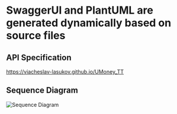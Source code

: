 # SwaggerUI and PlantUML are generated dynamically based on source files

## API Specification
https://viacheslav-lasukov.github.io/UMoney_TT

## Sequence Diagram
![Sequence Diagram](http://www.plantuml.com/plantuml/proxy?cache=no&src=https://raw.githubusercontent.com/viacheslav-lasukov/UMoney_TT/main/sequenceDiagram.puml)

